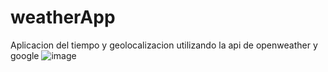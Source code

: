 # weatherApp
Aplicacion del tiempo y geolocalizacion utilizando la api de openweather y google
![image](https://user-images.githubusercontent.com/42498625/234472539-89184f5d-79fa-4ced-9b1c-70c657cd85cd.png)
